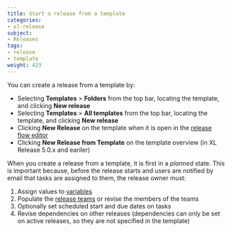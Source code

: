 ```yaml
---
title: Start a release from a template
categories:
- xl-release
subject:
- Releases
tags:
- release
- template
weight: 423
---
```


You can create a release from a template by:

* Selecting **Templates** > **Folders** from the top bar, locating the template, and clicking **New release**
* Selecting **Templates** > **All templates** from the top bar, locating the template, and clicking **New release**
* Clicking **New Release** on the template when it is open in the [release flow editor](/xl-release/how-to/using-the-release-flow-editor.html)
* Clicking **New Release from Template** on the template overview (in XL Release 5.0.x and eariler)

When you create a release from a template, it is first in a *planned* state. This is important because, before the release starts and users are notified by email that tasks are assigned to them, the release owner must:

1. Assign values to [variables](/xl-release/concept/variables-in-xl-release.html)
2. Populate the [release teams](/xl-release/how-to/configure-teams-for-a-release.html) or revise the members of the teams
3. Optionally set scheduled start and due dates on tasks
4. Revise dependencies on other releases (dependencies can only be set on active releases, so they are not specified in the template)
